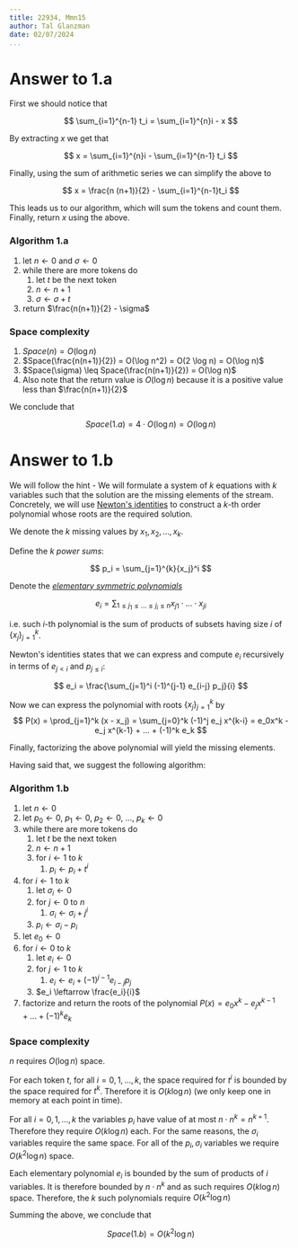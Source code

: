 ```yaml
---
title: 22934, Mmn15
author: Tal Glanzman
date: 02/07/2024
...
```


# Answer to 1.a

First we should notice that

$$
    \sum_{i=1}^{n-1} t_i = \sum_{i=1}^{n}i - x
$$

By extracting $x$ we get that

$$
    x = \sum_{i=1}^{n}i - \sum_{i=1}^{n-1} t_i
$$

Finally, using the sum of arithmetic series we can simplify the above to

$$
    x = \frac{n (n+1)}{2} - \sum_{i=1}^{n-1}t_i
$$

This leads us to our algorithm, which will sum the tokens and count them. Finally, return $x$ using the above.

### Algorithm 1.a

1. let $n \leftarrow 0$ and $\sigma \leftarrow 0$
1. while there are more tokens do
    1. let $t$ be the next token
    1. $n \leftarrow n + 1$
    1. $\sigma \leftarrow \sigma + t$
1. return $\frac{n(n+1)}{2} - \sigma$

### Space complexity

1. $Space(n) = O(\log n)$
1. $Space(\frac{n(n+1)}{2}) = O(\log n^2) = O(2 \log n) = O(\log n)$
1. $Space(\sigma) \leq Space(\frac{n(n+1)}{2}) = O(\log n)$
1. Also note that the return value is $O(\log n)$ because it is a positive value less than $\frac{n(n+1)}{2}$

We conclude that 

$$
    Space(1.a) = 4 \cdot O(\log n) = O(\log n)
$$

# Answer to 1.b

We will follow the hint - We will formulate a system of $k$ equations with $k$ variables such that the solution are the missing elements of the stream. Concretely, we will use [Newton's identities](https://en.wikipedia.org/wiki/Newton%27s_identities) to construct a $k$-th order polynomial whose roots are the required solution.

We denote the $k$ missing values by $x_1, x_2, ..., x_k$.

Define the $k$ _power sums_:

$$
p_i = \sum_{j=1}^{k}{x_j}^i
$$

Denote the _[elementary symmetric polynomials](https://en.wikipedia.org/wiki/Elementary_symmetric_polynomial)_

$$
e_i = \sum_{1 \leq j_1 \leq ... \leq j_i \leq n} {x_{j1} \cdot ... \cdot x_{ji}}
$$

i.e. such $i$-th polynomial is the sum of products of subsets having size $i$ of $\{ x_j \}_{j=1}^k$.

Newton's identities states that we can express and compute $e_i$ recursively in terms of $e_{j<i}$ and $p_{j \leq i}$:

$$
    e_i = \frac{\sum_{j=1}^i (-1)^{j-1} e_{i-j} p_j}{i}
$$

Now we can express the polynomial with roots $\{x_j\}_{j=1}^k$ by
$$
    P(x) = \prod_{j=1}^k (x - x_j) = \sum_{j=0}^k (-1)^j e_j x^{k-i} = e_0x^k - e_j x^{k-1} + ... + (-1)^k e_k
$$

Finally, factorizing the above polynomial will yield the missing elements.

Having said that, we suggest the following algorithm:

### Algorithm 1.b

1. let $n \leftarrow 0$
1. let $p_0 \leftarrow 0$, $p_1 \leftarrow 0$, $p_2 \leftarrow 0$, ..., $p_k \leftarrow 0$
1. while there are more tokens do
    1. let $t$ be the next token
    1. $n \leftarrow n + 1$
    1. for $i \leftarrow 1$ to $k$
        1. $p_i \leftarrow p_i + t^i$
1. for $i \leftarrow 1$ to $k$
    1. let $\sigma_i \leftarrow 0$
    1. for $j \leftarrow 0$ to $n$
        1. $\sigma_i \leftarrow \sigma_i + j^i$
    1. $p_i \leftarrow \sigma_i - p_i$
1. let $e_0 \leftarrow 0$
1. for $i \leftarrow 0$ to $k$
    1. let $e_i \leftarrow 0$
    1. for $j \leftarrow 1$ to $k$
        1. $e_i \leftarrow e_i + (-1)^{j-1}e_{i-j}p_j$
    1. $e_i \leftarrow \frac{e_i}{i}$
1. factorize and return the roots of the polynomial $P(x) = e_0x^k - e_j x^{k-1} + ... + (-1)^k e_k$

### Space complexity

$n$ requires $O(\log n)$ space.

For each token $t$, for all $i = 0, 1, ..., k$, the space required for $t^i$ is bounded by the space required for $t^k$. Therefore it is $O(k \log n)$ (we only keep one in memory at each point in time).

For all $i = 0, 1, ..., k$ the variables $p_i$ have value of at most $n \cdot n^k = n^{k+1}$. Therefore they require $O(k \log n)$ each. For the same reasons, the $\sigma_i$ variables require the same space. For all of the $p_i, \sigma_i$ variables we require $O(k^2 \log n)$ space.

Each elementary polynomial $e_i$ is bounded by the sum of products of $i$ variables. It is therefore bounded by $n \cdot n^k$ and as such requires $O(k \log n)$ space. Therefore, the $k$ such polynomials require $O(k^2 \log n)$

Summing the above, we conclude that 

$$
    Space(1.b) = O(k^2 \log n)
$$
